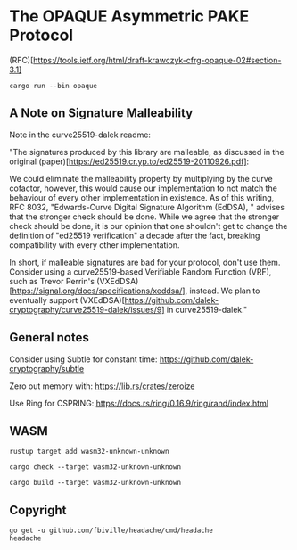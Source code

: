 # The OPAQUE Asymmetric PAKE Protocol

(RFC)[https://tools.ietf.org/html/draft-krawczyk-cfrg-opaque-02#section-3.1]

    cargo run --bin opaque


## A Note on Signature Malleability

Note in the curve25519-dalek readme:

"The signatures produced by this library are malleable, as discussed in the original (paper)[https://ed25519.cr.yp.to/ed25519-20110926.pdf]:

We could eliminate the malleability property by multiplying by the curve cofactor, however,
this would cause our implementation to not match the behaviour of every other implementation
in existence. As of this writing, RFC 8032, "Edwards-Curve Digital Signature Algorithm (EdDSA),
" advises that the stronger check should be done. While we agree that the stronger check should
be done, it is our opinion that one shouldn't get to change the definition of "ed25519 verification"
a decade after the fact, breaking compatibility with every other implementation.

In short, if malleable signatures are bad for your protocol, don't use them. Consider using a
curve25519-based Verifiable Random Function (VRF), such as Trevor Perrin's (VXEdDSA)[https://signal.org/docs/specifications/xeddsa/],
instead.  We plan to eventually support (VXEdDSA)[https://github.com/dalek-cryptography/curve25519-dalek/issues/9] in curve25519-dalek."

## General notes

Consider using Subtle for constant time: https://github.com/dalek-cryptography/subtle

Zero out memory with: https://lib.rs/crates/zeroize

Use Ring for CSPRING: https://docs.rs/ring/0.16.9/ring/rand/index.html


## WASM

    rustup target add wasm32-unknown-unknown

    cargo check --target wasm32-unknown-unknown

    cargo build --target wasm32-unknown-unknown

## Copyright

    go get -u github.com/fbiville/headache/cmd/headache
    headache

